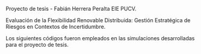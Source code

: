 Proyecto de tesis - Fabián Herrera Peralta EIE PUCV.

Evaluación de la Flexibilidad Renovable Distribuida: Gestión Estratégica de Riesgos en Contextos de Incertidumbre.

Los siguientes códigos fueron empleados en las simulaciones desarrolladas para el proyecto de tesis. 
